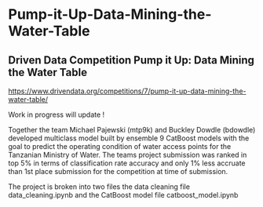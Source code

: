 # Pump-it-Up-Data-Mining-the-Water-Table
## Driven Data Competition Pump it Up: Data Mining the Water Table
https://www.drivendata.org/competitions/7/pump-it-up-data-mining-the-water-table/

Work in progress will update !

Together the team Michael Pajewski (mtp9k) and Buckley Dowdle (bdowdle) developed multiclass model built by ensemble 9 CatBoost models with the goal to predict the operating condition of water access points for the Tanzanian Ministry of Water.  The teams project submission was ranked in top 5% in terms of classification rate accuracy and only 1% less accruate than 1st place submission for the competition at time of submission. 

The project is broken into two files the data cleaning file data_cleaning.ipynb and the CatBoost model file catboost_model.ipynb
